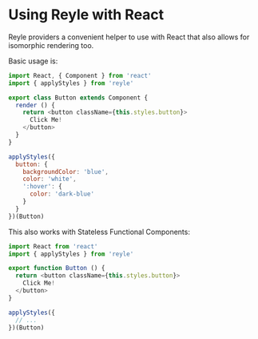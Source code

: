 # Using Reyle with React

Reyle providers a convenient helper to use with React that also allows for
isomorphic rendering too.

Basic usage is:

```js
import React, { Component } from 'react'
import { applyStyles } from 'reyle'

export class Button extends Component {
  render () {
    return <button className={this.styles.button}>
      Click Me!
    </button>
  }
}

applyStyles({
  button: {
    backgroundColor: 'blue',
    color: 'white',
    ':hover': {
      color: 'dark-blue'
    }
  }
})(Button)
```

This also works with Stateless Functional Components:

```js
import React from 'react'
import { applyStyles } from 'reyle'

export function Button () {
  return <button className={this.styles.button}>
    Click Me!
  </button>
}

applyStyles({
  // ...
})(Button)
```
